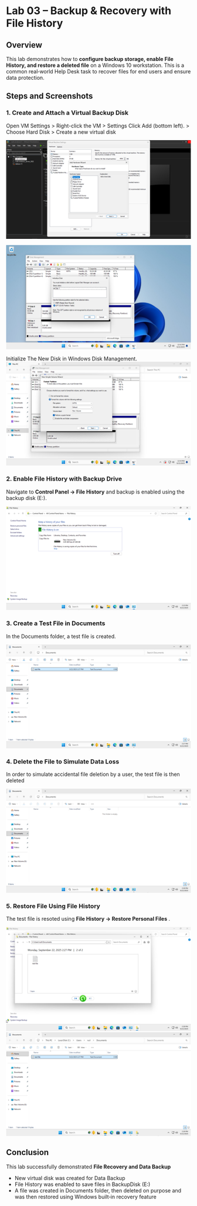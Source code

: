 # Lab 03 – Backup & Recovery with File History

## Overview
This lab demonstrates how to **configure backup storage, enable File History, and restore a deleted file** on a Windows 10 workstation. This is a common real‑world Help Desk task to recover files for end users and ensure data protection.

## Steps and Screenshots

### 1. Create and Attach a Virtual Backup Disk

Open VM Settings > Right-click the VM > Settings
Click Add (bottom left). > Choose Hard Disk > Create a new virtual disk

![](./screenshots/New_Virtual_Disk.png)

![](./screenshots/New_Virtual_Disk2.png)

Initialize The New Disk in Windows Disk Management.
![](./screenshots/Initialize_Disk.png)

### 2. Enable File History with Backup Drive
Navigate to **Control Panel → File History** and backup is enabled using the backup disk (E:).

![](./screenshots/File_History_Enabled.png)

### 3. Create a Test File in Documents
In the Documents folder, a test file is created.

![](./screenshots/Documents_Folder_File.png)

### 4. Delete the File to Simulate Data Loss
In order to simulate accidental file deletion by a user, the test file is then deleted

![](./screenshots/File_Got_Deleted.png)

### 5. Restore File Using File History
The test file is resoted using **File History → Restore Personal Files** .

![](./screenshots/Restoring_Deleted_File.png) 
![](./screenshots/File_Restored.png)

## Conclusion
This lab successfully demonstrated **File Recovery and Data Backup**

- New virtual disk was created for Data Backup
- File History was enabled to save files in BackupDisk (E:)
- A file was created in Documents folder, then deleted on purpose and was then restored using Windows built‑in recovery feature
